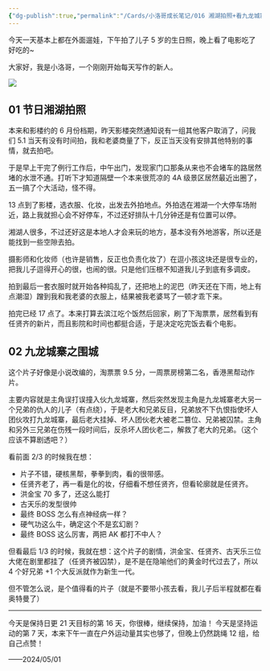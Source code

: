 ```yaml
---
{"dg-publish":true,"permalink":"/Cards/小洛哥成长笔记/016 湘湖拍照+看九龙城寨之围城/","tags":["小洛哥成长笔记"],"noteIcon":1,"created":"2024-05-01","updated":"2024-05-01"}
---
```


今天一天基本上都在外面遛娃，下午拍了儿子 5 岁的生日照，晚上看了电影吃了好吃的~

大家好，我是小洛哥，一个刚刚开始每天写作的新人。

![](https://images-ext-1.discordapp.net/external/CY9y5gZ7uoisDPSA9UelO4Rv9Bq3f1e3GMrxXP_wk84/%3Frk3s%3D18ea6f23%26x-expires%3D1746110409%26x-signature%3DtmdoIN0Zbp8RhoMs%252BZdMtds2F9E%253D/https/p16-flow-sign-va.ciciai.com/ocean-cloud-tos-us/b1cc720d12d440909706a5e993cda316.png~tplv-6bxrjdptv7-image.png?format=webp&quality=lossless)

## 01 节日湘湖拍照

本来和影楼约的 6 月份档期，昨天影楼突然通知说有一组其他客户取消了，问我们 5.1 当天有没有时间拍，我和老婆商量了下，反正当天没有安排其他特别的事情，就去拍吧。

于是早上干完了例行工作后，中午出门，发现家门口那条从来也不会堵车的路居然堵的水泄不通。打听下才知道隔壁一个本来很荒凉的 4A 级景区居然最近出圈了，五一搞了个大活动，怪不得。

13 点到了影楼，选衣服、化妆，出发去外拍地点。外拍选在湘湖一个大停车场附近，路上我就担心会不好停车，不过还好排队十几分钟还是有位置可以停。

湘湖人很多，不过还好这是本地人才会来玩的地方，基本没有外地游客，所以还是能找到一些空隙去拍。

摄影师和化妆师（也许是销售，反正也负责化妆了）在逗小孩这块还是很专业的，把我儿子逗得开心的很，也闹的很。只是他们压根不知道我儿子到底有多调皮。

拍到最后一套衣服时就开始各种捣乱了，还把地上的泥巴（昨天还在下雨，地上有点潮湿）蹭到我和我老婆的衣服上，结果被我老婆骂了一顿才乖下来。

拍完已经 17 点了。本来打算去滨江吃个饭然后回家，刷了下淘票票，居然看到有任贤齐的新片，而且影院和时间也都挺合适，于是决定吃完饭去看个电影。

## 02 九龙城寨之围城

这个片子好像是小说改编的，淘票票 9.5 分，一周票房榜第二名，香港黑帮动作片。

主要内容就是主角误打误撞入伙九龙城寨，然后突然发现主角是九龙城寨老大另一个兄弟的仇人的儿子（有点绕），于是老大和兄弟反目，兄弟放不下仇恨指使坏人团伙攻打九龙城寨，最后老大挂掉、坏人团伙老大被老二篡位、兄弟被囚禁。主角和另外三兄弟在伤残一段时间后，反杀坏人团伙老二，解救了老大的兄弟。（这个应该不算剧透吧？）

看前面 2/3 的时候我在想：

- 片子不错，硬核黑帮，拳拳到肉，看的很带感。
- 任贤齐老了，再一看是化的妆，仔细看不想任贤齐，但看轮廓就是任贤齐。
- 洪金宝 70 多了，还这么能打
- 古天乐的发型很帅
- 最终 BOSS 怎么有点神经病一样？
- 硬气功这么牛，确定这个不是玄幻剧？
- 最终 BOSS 这么厉害，两把 AK 都打不中人？

但看最后 1/3 的时候，我就在想：这个片子的剧情，洪金宝、任贤齐、古天乐三位大佬在剧里都挂了（任贤齐被囚禁），是不是在隐喻他们的黄金时代过去了，所以 4 个好兄弟 +1 个大反派就作为新生一代。

但不管怎么说，是个值得看的片子（就是不要带小孩去看，我儿子后半程就都在看奥特曼了）

---

今天是保持日更 21 天目标的第 16 天，你很棒，继续保持，加油！
今天是坚持运动的第 7 天，本来下午一直在户外运动量其实也够了，但晚上仍然跳绳 12 组，给自己点赞！

——2024/05/01